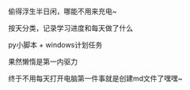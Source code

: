 # 
偷得浮生半日闲，哪能不用来充电~

按天分类，记录学习进度和每天做了什么

py小脚本 + windows计划任务

果然懒惰是第一内驱力

终于不用每天打开电脑第一件事就是创建md文件了嘿嘿~
